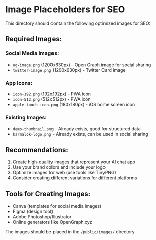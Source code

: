 # Image Placeholders for SEO

This directory should contain the following optimized images for SEO:

## Required Images:

### Social Media Images:

- `og-image.png` (1200x630px) - Open Graph image for social sharing
- `twitter-image.png` (1200x630px) - Twitter Card image

### App Icons:

- `icon-192.png` (192x192px) - PWA icon
- `icon-512.png` (512x512px) - PWA icon
- `apple-touch-icon.png` (180x180px) - iOS home screen icon

### Existing Images:

- `demo-thumbnail.png` - Already exists, good for structured data
- `karmalok-logo.png` - Already exists, can be used in social sharing

## Recommendations:

1. Create high-quality images that represent your AI chat app
2. Use your brand colors and include your logo
3. Optimize images for web (use tools like TinyPNG)
4. Consider creating different variations for different platforms

## Tools for Creating Images:

- Canva (templates for social media images)
- Figma (design tool)
- Adobe Photoshop/Illustrator
- Online generators like OpenGraph.xyz

The images should be placed in the `/public/images/` directory.
